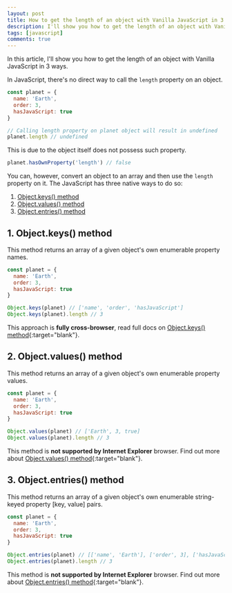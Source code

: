 ```yaml
---
layout: post
title: How to get the length of an object with Vanilla JavaScript in 3 ways
description: I'll show you how to get the length of an object with Vanilla JavaScript in 3 easy ways using native methods
tags: [javascript]
comments: true
---
```


In this article, I'll show you how to get the length of an object with Vanilla JavaScript in 3 ways.

In JavaScript, there's no direct way to call the `length` property on an object.

```javascript
const planet = {
  name: 'Earth',
  order: 3,
  hasJavaScript: true
}

// Calling length property on planet object will result in undefined
planet.length // undefined
```

This is due to the object itself does not possess such property.

```javascript
planet.hasOwnProperty('length') // false
```

You can, however, convert an object to an array and then use the `length` property on it. The JavaScript has three native ways to do so:

1. [Object.keys() method](#1-objectkeys-method)
2. [Object.values() method](#2-objectvalues-method)
3. [Object.entries() method](#3-objectentries-method)

## 1. Object.keys() method

This method returns an array of a given object's own enumerable property names.

```javascript
const planet = {
  name: 'Earth',
  order: 3,
  hasJavaScript: true
}

Object.keys(planet) // ['name', 'order', 'hasJavaScript']
Object.keys(planet).length // 3
```

This approach is **fully cross-browser**, read full docs on [Object.keys() method](https://developer.mozilla.org/en-US/docs/Web/JavaScript/Reference/Global_Objects/Object/keys){:target="blank"}.

## 2. Object.values() method

This method returns an array of a given object's own enumerable property values.

```javascript
const planet = {
  name: 'Earth',
  order: 3,
  hasJavaScript: true
}

Object.values(planet) // ['Earth', 3, true]
Object.values(planet).length // 3
```

This method is **not supported by Internet Explorer** browser. Find out more about [Object.values() method](https://developer.mozilla.org/en-US/docs/Web/JavaScript/Reference/Global_Objects/Object/values){:target="blank"}.

## 3. Object.entries() method

This method returns an array of a given object's own enumerable string-keyed property [key, value] pairs.

```javascript
const planet = {
  name: 'Earth',
  order: 3,
  hasJavaScript: true
}

Object.entries(planet) // [['name', 'Earth'], ['order', 3], ['hasJavaScript', true]]
Object.entries(planet).length // 3
```

This method is **not supported by Internet Explorer** browser. Find out more about [Object.entries() method](https://developer.mozilla.org/en-US/docs/Web/JavaScript/Reference/Global_Objects/Object/entries){:target="blank"}.

